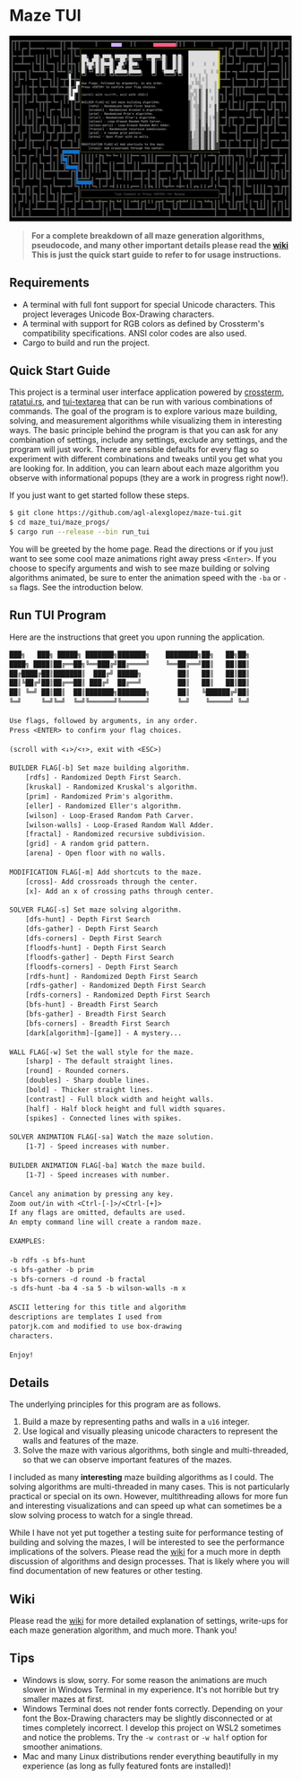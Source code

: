 # Maze TUI

![demo](/images/demo.gif)

> **For a complete breakdown of all maze generation algorithms, pseudocode, and many other important details please read the [wiki](https://github.com/agl-alexglopez/maze-tui/wiki) This is just the quick start guide to refer to for usage instructions.**

## Requirements

- A terminal with full font support for special Unicode characters. This project leverages Unicode Box-Drawing characters.
- A terminal with support for RGB colors as defined by Crossterm's compatibility specifications. ANSI color codes are also used.
- Cargo to build and run the project.   

## Quick Start Guide

This project is a terminal user interface application powered by [crossterm](https://github.com/crossterm-rs/crossterm), [ratatui.rs](https://github.com/ratatui-org/ratatui), and [tui-textarea](https://github.com/rhysd/tui-textarea) that can be run with various combinations of commands. The goal of the program is to explore various maze building, solving, and measurement algorithms while visualizing them in interesting ways. The basic principle behind the program is that you can ask for any combination of settings, include any settings, exclude any settings, and the program will just work. There are sensible defaults for every flag so experiment with different combinations and tweaks until you get what you are looking for. In addition, you can learn about each maze algorithm you observe with informational popups (they are a work in progress right now!).

If you just want to get started follow these steps.

```zsh
$ git clone https://github.com/agl-alexglopez/maze-tui.git
$ cd maze_tui/maze_progs/
$ cargo run --release --bin run_tui
```

You will be greeted by the home page. Read the directions or if you just want to see some cool maze animations right away press `<Enter>`. If you choose to specify arguments and wish to see maze building or solving algorithms animated, be sure to enter the animation speed with the `-ba` or `-sa` flags. See the introduction below.

## Run TUI Program

Here are the instructions that greet you upon running the application.

```txt
███╗   ███╗ █████╗ ███████╗███████╗    ████████╗██╗   ██╗██╗
████╗ ████║██╔══██╗╚══███╔╝██╔════╝    ╚══██╔══╝██║   ██║██║
██╔████╔██║███████║  ███╔╝ █████╗         ██║   ██║   ██║██║
██║╚██╔╝██║██╔══██║ ███╔╝  ██╔══╝         ██║   ██║   ██║██║
██║ ╚═╝ ██║██║  ██║███████╗███████╗       ██║   ╚██████╔╝██║
╚═╝     ╚═╝╚═╝  ╚═╝╚══════╝╚══════╝       ╚═╝    ╚═════╝ ╚═╝

Use flags, followed by arguments, in any order.
Press <ENTER> to confirm your flag choices.

(scroll with <↓>/<↑>, exit with <ESC>)

BUILDER FLAG[-b] Set maze building algorithm.
    [rdfs] - Randomized Depth First Search.
    [kruskal] - Randomized Kruskal's algorithm.
    [prim] - Randomized Prim's algorithm.
    [eller] - Randomized Eller's algorithm.
    [wilson] - Loop-Erased Random Path Carver.
    [wilson-walls] - Loop-Erased Random Wall Adder.
    [fractal] - Randomized recursive subdivision.
    [grid] - A random grid pattern.
    [arena] - Open floor with no walls.

MODIFICATION FLAG[-m] Add shortcuts to the maze.
    [cross]- Add crossroads through the center.
    [x]- Add an x of crossing paths through center.

SOLVER FLAG[-s] Set maze solving algorithm.
    [dfs-hunt] - Depth First Search
    [dfs-gather] - Depth First Search
    [dfs-corners] - Depth First Search
    [floodfs-hunt] - Depth First Search
    [floodfs-gather] - Depth First Search
    [floodfs-corners] - Depth First Search
    [rdfs-hunt] - Randomized Depth First Search
    [rdfs-gather] - Randomized Depth First Search
    [rdfs-corners] - Randomized Depth First Search
    [bfs-hunt] - Breadth First Search
    [bfs-gather] - Breadth First Search
    [bfs-corners] - Breadth First Search
    [dark[algorithm]-[game]] - A mystery...

WALL FLAG[-w] Set the wall style for the maze.
    [sharp] - The default straight lines.
    [round] - Rounded corners.
    [doubles] - Sharp double lines.
    [bold] - Thicker straight lines.
    [contrast] - Full block width and height walls.
    [half] - Half block height and full width squares.
    [spikes] - Connected lines with spikes.

SOLVER ANIMATION FLAG[-sa] Watch the maze solution.
    [1-7] - Speed increases with number.

BUILDER ANIMATION FLAG[-ba] Watch the maze build.
    [1-7] - Speed increases with number.

Cancel any animation by pressing any key.
Zoom out/in with <Ctrl-[-]>/<Ctrl-[+]>
If any flags are omitted, defaults are used.
An empty command line will create a random maze.

EXAMPLES:

-b rdfs -s bfs-hunt
-s bfs-gather -b prim
-s bfs-corners -d round -b fractal
-s dfs-hunt -ba 4 -sa 5 -b wilson-walls -m x

ASCII lettering for this title and algorithm
descriptions are templates I used from
patorjk.com and modified to use box-drawing
characters.

Enjoy!
```

## Details

The underlying principles for this program are as follows.

1. Build a maze by representing paths and walls in a `u16` integer.
2. Use logical and visually pleasing unicode characters to represent the walls and features of the maze.
3. Solve the maze with various algorithms, both single and multi-threaded, so that we can observe important features of the mazes.

I included as many **interesting** maze building algorithms as I could. The solving algorithms are multi-threaded in many cases. This is not particularly practical or special on its own. However, multithreading allows for more fun and interesting visualizations and can speed up what can sometimes be a slow solving process to watch for a single thread.

While I have not yet put together a testing suite for performance testing of building and solving the mazes, I will be interested to see the performance implications of the solvers. Please read the [wiki](https://github.com/agl-alexglopez/maze-tui/wiki) for a much more in depth discussion of algorithms and design processes. That is likely where you will find documentation of new features or other testing.

## Wiki

Please read the [wiki](https://github.com/agl-alexglopez/maze-tui/wiki) for more detailed explanation of settings, write-ups for each maze generation algorithm, and much more. Thank you!

## Tips

- Windows is slow, sorry. For some reason the animations are much slower in Windows Terminal in my experience. It's not horrible but try smaller mazes at first.
- Windows Terminal does not render fonts correctly. Depending on your font the Box-Drawing characters may be slightly disconnected or at times completely incorrect. I develop this project on WSL2 sometimes and notice the problems. Try the `-w contrast` or `-w half` option for smoother animations.
- Mac and many Linux distributions render everything beautifully in my experience (as long as fully featured fonts are installed)!

